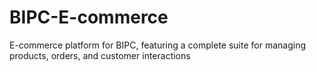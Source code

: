 # BIPC-E-commerce
E-commerce platform for BIPC, featuring a complete suite for managing products, orders, and customer interactions
